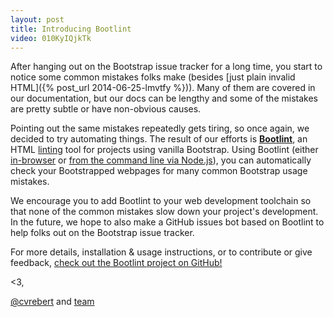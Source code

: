 ```yaml
---
layout: post
title: Introducing Bootlint
video: 010KyIQjkTk
---
```


After hanging out on the Bootstrap issue tracker for a long time, you start to notice some common mistakes folks make (besides [just plain invalid HTML]({% post_url 2014-06-25-lmvtfy %})). Many of them are covered in our documentation, but our docs can be lengthy and some of the mistakes are pretty subtle or have non-obvious causes.

Pointing out the same mistakes repeatedly gets tiring, so once again, we decided to try automating things. The result of our efforts is **[Bootlint](https://github.com/twbs/bootlint)**, an HTML [linting](https://en.wikipedia.org/wiki/Lint_%28software%29) tool for projects using vanilla Bootstrap. Using Bootlint (either [in-browser](https://github.com/twbs/bootlint#in-the-browser) or [from the command line via Node.js](https://github.com/twbs/bootlint#on-the-command-line)), you can automatically check your Bootstrapped webpages for many common Bootstrap usage mistakes.

We encourage you to add Bootlint to your web development toolchain so that none of the common mistakes slow down your project's development. In the future, we hope to also make a GitHub issues bot based on Bootlint to help folks out on the Bootstrap issue tracker.

For more details, installation & usage instructions, or to contribute or give feedback, [check out the Bootlint project on GitHub!](https://github.com/twbs/bootlint)

<3,

[@cvrebert](https://twitter.com/cvrebert) and [team](https://github.com/twbs)

